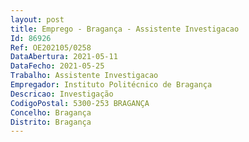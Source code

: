```yaml
--- 
layout: post
title: Emprego - Bragança - Assistente Investigacao
Id: 86926
Ref: OE202105/0258
DataAbertura: 2021-05-11
DataFecho: 2021-05-25
Trabalho: Assistente Investigacao
Empregador: Instituto Politécnico de Bragança
Descricao: Investigação
CodigoPostal: 5300-253 BRAGANÇA
Concelho: Bragança
Distrito: Bragança
--- 
```

